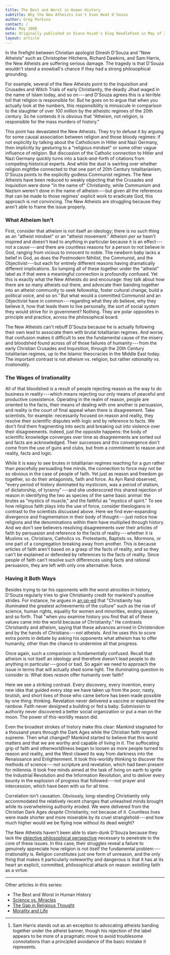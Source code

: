 ```yaml
---
title: The Best and Worst in Human History
subtitle: Why the New Atheists Can't Even Beat D'Souza 
author: Greg Perkins
contact: /
date: May 2008
note: Originally published on Diana Hsieh's blog NoodleFood in May of 2008.
layout: article
---
```


In the firefight between Christian apologist Dinesh D'Souza and "New Atheists" such as Christopher
Hitchens, Richard Dawkins, and Sam Harris, the New Atheists are suffering serious damage. The
tragedy is that D'Souza wouldn't stand a snowball's chance if they had a strong philosophical
grounding.

For example, several of the New Atheists point to the Inquisition and Crusades and Witch Trials of
early Christianity, the deadly Jihad waged in the name of Islam today, and so on --- and D'Souza
agrees this is a terrible toll that religion is responsible for. But he goes on to argue that when
you actually look at the numbers, this responsibility is minuscule in comparison to the slaughter
of over *100 million* by the atheistic regimes of the 20th century. So he contends it is obvious
that "Atheism, not religion, is responsible for the mass murders of history."

This point has devastated the New Atheists. They try to defuse it by arguing for some causal
association between religion and those bloody regimes: if not explicitly by talking about the
Catholicism in Hitler and Nazi Germany, then implicitly by gesturing to a "religious mindset" or
some other vague influence of religion. But discussion of the Catholic connection to Hitler and
Nazi Germany quickly turns into a back-and-forth of citations from competing historical experts.
And while the dust is swirling over whether religion *might*be connected to that one part of 20th
Century totalitarianism, D'Souza points to the explicitly godless Communist regimes. The New
Atheists have been reduced to weakly objecting that the Crusades and Inquisition were done "in the
name of" Christianity, while Communism and Nazism weren't done in the name of atheism --- but given
all the references that can be made to those regimes' explicit work to eradicate God, this approach
is not convincing. The New Atheists are struggling because they aren't able to frame the issue
properly.

### What Atheism Isn't

First, consider that atheism is *not* itself an ideology; there is no such thing as an "atheist
mindset" or an "atheist movement." Atheism *per se* hasn't inspired and doesn't lead to anything in
particular because it is an effect --- not a cause --- and there are countless reasons for a person
to not believe in God, ranging from vicious to innocent to noble. The newborn baby lacks a belief
in God, as does the Postmodern Nihilist, the Communist, and the Objectivist --- but each for
entirely different reasons having dramatically different implications. So lumping all of these
together under the "atheist" label as if that were a meaningful connection is profoundly confused.
Yet this is exactly what the New Atheists do and encourage: they talk about how there are so many
atheists out there, and advocate their banding together into an atheist community to seek
fellowship, foster cultural change, build a political voice, and so on.¹ But what would a committed
Communist and an Objectivist have in common --- regarding what they *do* believe, why they believe
it, how that leads them to live personally, the sort of social system they would strive for in
government? Nothing. They are polar opposites in principle and practice, across the philosophical
board.

The New Atheists can't rebuff D'Souza because he is actually following their own lead to associate
them with brutal totalitarian regimes. And worse, that confusion makes it difficult to see the
fundamental cause of the misery and bloodshed found across *all* of those failures of
humanity --- from the early Christian Crusades and Inquisition, through the 20th Century
totalitarian regimes, up to the Islamic theocracies in the Middle East today. The important
contrast is not atheism vs. religion, but rather *rationality vs. irrationality*.

### The Wages of Irrationality

All of that bloodshed is a result of people rejecting reason as the way to do business in
reality --- which means rejecting our only means of peaceful and productive coexistence. Operating
in the realm of reason, people are oriented to the facts, their means of dealing with one another
is persuasion, and reality is the court of final appeal when there is disagreement. Take
scientists, for example: necessarily focused on reason and reality, they resolve their scientific
disputes with logic and by reference to facts. We don't find them fragmenting into sects and
breaking out into violence over their disagreements. Indeed, just the opposite happens: the body of
scientific knowledge converges over time as disagreements are sorted out and facts are
acknowledged. Their successes and this convergence don't come from the use of guns and clubs, but
from a commitment to reason and reality, facts and logic.

While it is easy to see brutes in totalitarian regimes reaching for a gun rather than peacefully
persuading free minds, the connection to force may not be so obvious in the case of people of
faith. Yet just as reason and freedom go together, so do their antagonists, faith and force. As Ayn
Rand observed, "every period of history dominated by mysticism, was a period of statism, of
dictatorship, of tyranny" --- and she underscored this shared rejection of reason in identifying
the two as species of the same basic animal: the brutes as "mystics of muscle," and the faithful as
"mystics of spirit." To see how religious faith plays into the use of force, consider theologians
in contrast to the scientists discussed above. Here we find ever-expanding divergence and
fragmentation in their body of thought --- just notice how religions and the denominations within
them have multiplied through history. And we don't see believers resolving disagreements over their
articles of faith by persuasion and reference to the facts of reality --- whether it is Muslims vs.
Christians, Catholics vs. Protestants, Baptists vs. Mormons, or one part of a congregation breaking
away from another. This is because articles of faith aren't based on a grasp of the facts of
reality, and so they can't be explained or defended by references to the facts of reality. Since
people of faith can't resolve such differences using facts and rational persuasion, they are left
with only one alternative: force.

### Having it Both Ways

Besides trying to tar his opponents with the worst atrocities in history, D'Souza regularly tries
to give Christianity credit for mankind's positive strides. For instance, he argues in [an
op-ed](http://www.townhall.com/columnists/DineshDSouza/2007/10/31/what_has_atheism_done_for_us) that
"Christianity has illuminated the greatest achievements of the culture" such as the rise of
science, human rights, equality for women and minorities, ending slavery, and so forth. That "when
you examine history you find that all of these values came into the world because of Christianity."
He contrasts Christianity and atheism, saying that these advances arrived in Christendom and by the
hands of Christians --- not atheists. And he uses this to score extra points in debate by asking
his opponents what atheism has to offer humanity, other than the chance to undermine all that
progress.

Once again, such a comparison is fundamentally confused. Recall that atheism is not itself an
ideology and therefore doesn't lead people to do anything in particular --- good or bad. So again
we need to approach the issue in terms that will actually shed some light. The illuminating
question to consider is: What does *reason* offer humanity over faith?

Here we see a striking contrast. Every discovery, every invention, every new idea that guided every
step we have taken up from the poor, nasty, brutish, and short lives of those who came before has
been made possible by one thing: thinking. Revelation never delivered a vaccine or explained the
rainbow. Faith never designed a building or fed a baby. Submission to authority never discovered a
better social organization or put a man on the moon. The power of this-worldly reason did.

Even the broadest strokes of history make this clear: Mankind stagnated for a thousand years
through the Dark Ages while the Christian faith reigned supreme. Then what changed? Mankind started
to believe that this world matters and that we are worthy and capable of living in it. The
suffocating grip of faith and otherworldliness began to loosen as more people turned to reason and
reality, and the West clawed its way from darkness into the Renaissance and Enlightenment. It took
this-worldly thinking to discover the methods of science --- not scripture and revelation, which
had been present for millennia. It took free minds aimed at the task of living on earth to ignite
the Industrial Revolution and the Information Revolution, and to deliver every bounty in the
explosion of progress that followed --- not prayer and intercession, which have been with us for
all time.

Correlation isn't causation. Obviously, long-standing Christianity only accommodated the relatively
recent changes that unleashed minds brought while its overwhelming authority eroded. We were
delivered from the Christian Dark Ages *despite* Christianity, not because of it. Countless lives
were made shorter and more miserable by its cruel stranglehold --- and how much higher would we be
flying now without its dead weight?

The New Atheists haven't been able to slam-dunk D'Souza because they lack the [objective
philosophical
perspective](http://www.amazon.com/gp/product/0452011019?ie=UTF8&tag=ecosmoscom-20&linkCode=as2&camp=1789&creative=9325&creativeASIN=0452011019) necessary
to penetrate to the core of these issues. In this case, their struggles reveal a failure to
genuinely appreciate how religion is not itself the fundamental problem --- irrationality is.
Religion constitutes just one form of unreason, and the only thing that makes it particularly
noteworthy and dangerous is that it has at its heart an explicit, committed, philosophical attack
on reason: extolling faith as a virtue.

* * * * *

Other articles in this series:

-   The Best and Worst in Human History
-   [Science vs. Miracles](science-miracles)
-   [The Gap in Religious Thought](god-of-the-gaps)
-   [Morality and Life](morality-life)

* * * * *

1.  Sam Harris stands out as an exception to advocating atheists banding together under the atheist
    banner, though his rejection of the label appears to be more of a pragmatic move to avoid
    troublesome connotations than a principled avoidance of the basic mistake it represents.
